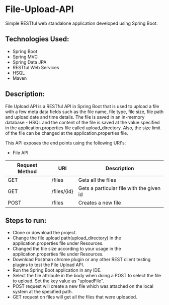 # File-Upload-API

Simple RESTful web standalone application developed using Spring Boot.

## Technologies Used:
 * Spring Boot
 * Spring MVC
 * Spring Data JPA
 * RESTful Web Services
 * HSQL 
 * Maven
 
## Description:
File Upload API is a RESTful API in Spring Boot that is used to upload a file with a few meta data fields such as the file name, file type, file size, file path and upload date and time details. The file is saved in an in-memory database - HSQL and the content of the file is saved at the value specified in the application.properties file called upload_directory. Also, the size limit of the file can be changed at the application.properties file.

This API exposes the end points using the following URI's:

  * File API
  
  |Request Method   |         URI                 |         Description|
  |-----------------|-----------------------------|-------------------------------------------------|
  |    GET         |        /files               |        Gets all the files|
  |    GET         |        /files/{id}          |        Gets a particular file with the given id|
  |    POST        |        /files               |        Creates a new file|
     
## Steps to run:
 - Clone or download the project.
 - Change the file upload path(upload_directory) in the application.properties file under Resources.
 - Changed the file size according to your usage in the application.properties file under Resources.
 - Download Postman chrome plugin or any other REST client testing plugins to test the File Upload API.
 - Run the Spring Boot application in any IDE.
 - Select the file attribute in the body when doing a POST to select the file to upload. Set the key value as "uploadFile".
 - POST request will create a new file which was attached on the local system at the specified path. 
 - GET request on files will get all the files that were uploaded.

